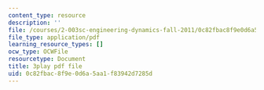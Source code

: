 ```yaml
---
content_type: resource
description: ''
file: /courses/2-003sc-engineering-dynamics-fall-2011/0c82fbac8f9e0d6a5aa1f83942d7285d_OxcCPTc_bXw.pdf
file_type: application/pdf
learning_resource_types: []
ocw_type: OCWFile
resourcetype: Document
title: 3play pdf file
uid: 0c82fbac-8f9e-0d6a-5aa1-f83942d7285d
---
```

